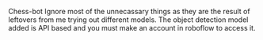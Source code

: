    C h e s s - b o t 
 
 Ignore most of the unnecassary things as they are the result of leftovers from me trying out different models.
The object detection model added is API based and you must make an account in roboflow to access it.
